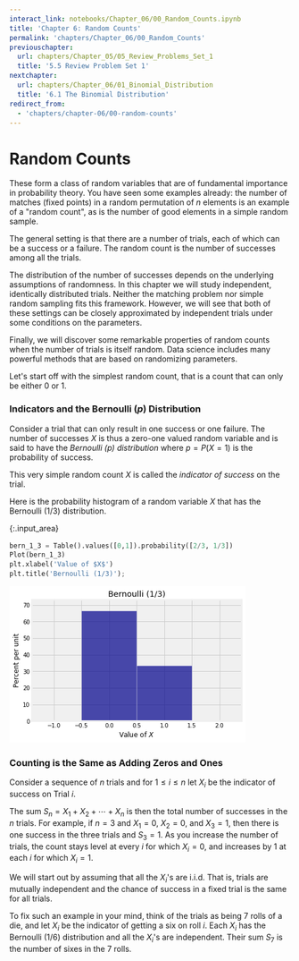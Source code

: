 ```yaml
---
interact_link: notebooks/Chapter_06/00_Random_Counts.ipynb
title: 'Chapter 6: Random Counts'
permalink: 'chapters/Chapter_06/00_Random_Counts'
previouschapter:
  url: chapters/Chapter_05/05_Review_Problems_Set_1
  title: '5.5 Review Problem Set 1'
nextchapter:
  url: chapters/Chapter_06/01_Binomial_Distribution
  title: '6.1 The Binomial Distribution'
redirect_from:
  - 'chapters/chapter-06/00-random-counts'
---
```


# Random Counts

These form a class of random variables that are of fundamental importance in probability theory. You have seen some examples already: the number of matches (fixed points) in a random permutation of $n$ elements is an example of a "random count", as is the number of good elements in a simple random sample. 

The general setting is that there are a number of trials, each of which can be a success or a failure. The random count is the number of successes among all the trials.

The distribution of the number of successes depends on the underlying assumptions of randomness. In this chapter we will study independent, identically distributed trials. Neither the matching problem nor simple random sampling fits this framework. However, we will see that both of these settings can be closely approximated by independent trials under some conditions on the parameters.

Finally, we will discover some remarkable properties of random counts when the number of trials is itself random. Data science includes many powerful methods that are based on randomizing parameters.

Let's start off with the simplest random count, that is a count that can only be either 0 or 1.

### Indicators and the Bernoulli $(p)$ Distribution
Consider a trial that can only result in one success or one failure. The number of successes $X$ is thus a zero-one valued random variable and is said to have the *Bernoulli $(p)$ distribution* where $p = P(X = 1)$ is the probability of success. 

This very simple random count $X$ is called the *indicator of success* on the trial.

Here is the probability histogram of a random variable $X$ that has the Bernoulli $(1/3)$ distribution.



{:.input_area}
```python
bern_1_3 = Table().values([0,1]).probability([2/3, 1/3])
Plot(bern_1_3)
plt.xlabel('Value of $X$')
plt.title('Bernoulli (1/3)');
```



![png](../../images/chapters/Chapter_06/00_Random_Counts_3_0.png)


### Counting is the Same as Adding Zeros and Ones

Consider a sequence of $n$ trials and for $1 \le i \le n$ let $X_i$ be the indicator of success on Trial $i$. 

The sum $S_n = X_1 + X_2 + \cdots + X_n$ is then the total number of successes in the $n$ trials. For example, if $n=3$ and $X_1 = 0$, $X_2 = 0$, and $X_3 = 1$, then there is one success in the three trials and $S_3 = 1$. As you increase the number of trials, the count stays level at every $i$ for which $X_i = 0$, and increases by 1 at each $i$ for which $X_i = 1$.

We will start out by assuming that all the $X_i$'s are i.i.d. That is, trials are mutually independent and the chance of success in a fixed trial is the same for all trials.

To fix such an example in your mind, think of the trials as being 7 rolls of a die, and let $X_i$ be the indicator of getting a six on roll $i$. Each $X_i$ has the Bernoulli $(1/6)$ distribution and all the $X_i$'s are independent. Their sum $S_7$ is the number of sixes in the 7 rolls. 
